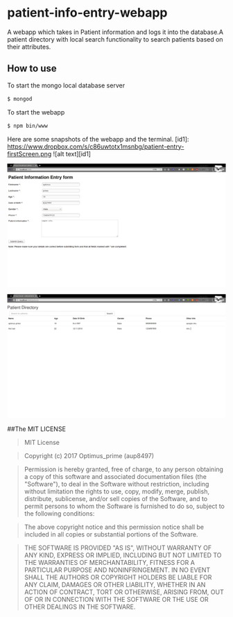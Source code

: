 # patient-info-entry-webapp
A webapp which takes in Patient information and logs it into the database.A patient directory with local search functionality to search patients based on their attributes.

## How to use

To start the mongo local database server
```bash
$ mongod
```
To start the webapp
```bash
$ npm bin/www
```

Here are some snapshots of the webapp and the terminal.
[id1]: https://www.dropbox.com/s/c86uwtotx1msnbg/patient-entry-firstScreen.png
![alt text][id1]

[id2]: https://github.com/aup8497/patient-info-entry-webapp/blob/master/patientEntryFirstScreen.png
![alt text][id2]

[id3]: https://github.com/aup8497/patient-info-entry-webapp/blob/master/patient-info-secondScreen.png
![alt text][id3]
 

##The MIT LICENSE

>MIT License

>Copyright (c) 2017 Optimus_prime (aup8497)

>Permission is hereby granted, free of charge, to any person obtaining a copy
of this software and associated documentation files (the "Software"), to deal
in the Software without restriction, including without limitation the rights
to use, copy, modify, merge, publish, distribute, sublicense, and/or sell
copies of the Software, and to permit persons to whom the Software is
furnished to do so, subject to the following conditions:

>The above copyright notice and this permission notice shall be included in all
copies or substantial portions of the Software.

>THE SOFTWARE IS PROVIDED "AS IS", WITHOUT WARRANTY OF ANY KIND, EXPRESS OR
IMPLIED, INCLUDING BUT NOT LIMITED TO THE WARRANTIES OF MERCHANTABILITY,
FITNESS FOR A PARTICULAR PURPOSE AND NONINFRINGEMENT. IN NO EVENT SHALL THE
AUTHORS OR COPYRIGHT HOLDERS BE LIABLE FOR ANY CLAIM, DAMAGES OR OTHER
LIABILITY, WHETHER IN AN ACTION OF CONTRACT, TORT OR OTHERWISE, ARISING FROM,
OUT OF OR IN CONNECTION WITH THE SOFTWARE OR THE USE OR OTHER DEALINGS IN THE
SOFTWARE.
